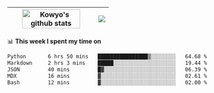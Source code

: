| <a href="https://github.com/anuraghazra/github-readme-stats"><img width="85%" src="https://github-readme-stats.vercel.app/api?username=kowyo&show_icons=true&hide_border=true&theme=transparent" alt="Kowyo's github stats" /></a> | <a href="https://github.com/anuraghazra/github-readme-stats"><img align="center" src="https://github-readme-stats.vercel.app/api/top-langs/?username=kowyo&exclude_repo=Engineering-Competition-Robot,mobile-robot&hide=c,assembly,shaderlab,hlsl,mathematica,cmake&layout=compact&hide_border=true&theme=transparent" /></a> |
| ------------- | ------------- |

📊 **This week I spent my time on**
<!--START_SECTION:waka-->

```txt
Python       6 hrs 50 mins   ████████████████▒░░░░░░░░   64.68 %
Markdown     2 hrs 3 mins    █████░░░░░░░░░░░░░░░░░░░░   19.44 %
JSON         40 mins         █▓░░░░░░░░░░░░░░░░░░░░░░░   06.39 %
MDX          16 mins         ▓░░░░░░░░░░░░░░░░░░░░░░░░   02.61 %
Bash         12 mins         ▓░░░░░░░░░░░░░░░░░░░░░░░░   02.00 %
```

<!--END_SECTION:waka-->
